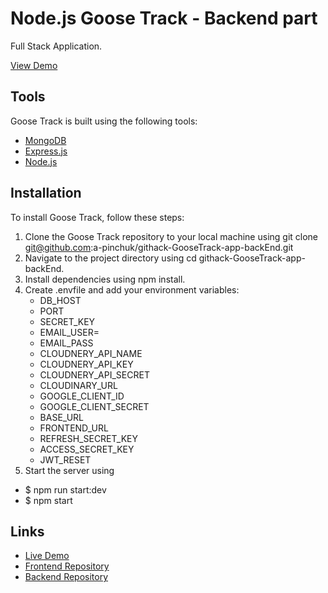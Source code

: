 # Node.js Goose Track - Backend part

Full Stack Application.

[View Demo](https://a-pinchuk.github.io/githack-GooseTrack-app/)

## Tools

Goose Track is built using the following tools:

- [MongoDB](https://www.mongodb.com/)
- [Express.js](https://expressjs.com)
- [Node.js](https://nodejs.org/)

## Installation

To install Goose Track, follow these steps:

1. Clone the Goose Track repository to your local machine using git clone git@github.com:a-pinchuk/githack-GooseTrack-app-backEnd.git
2. Navigate to the project directory using cd githack-GooseTrack-app-backEnd.
3. Install dependencies using npm install.
4. Create .envfile and add your environment variables:
   - DB_HOST
   - PORT
   - SECRET_KEY
   - EMAIL_USER=
   - EMAIL_PASS
   - CLOUDNERY_API_NAME
   - CLOUDNERY_API_KEY
   - CLOUDNERY_API_SECRET
   - CLOUDINARY_URL
   - GOOGLE_CLIENT_ID
   - GOOGLE_CLIENT_SECRET
   - BASE_URL
   - FRONTEND_URL
   - REFRESH_SECRET_KEY
   - ACCESS_SECRET_KEY
   - JWT_RESET
5. Start the server using

- $ npm run start:dev
- $ npm start

## Links

- [Live Demo](https://a-pinchuk.github.io/githack-GooseTrack-app/)
- [Frontend Repository](https://github.com/a-pinchuk/githack-GooseTrack-app)
- [Backend Repository](https://github.com/a-pinchuk/githack-GooseTrack-app-backEnd)
